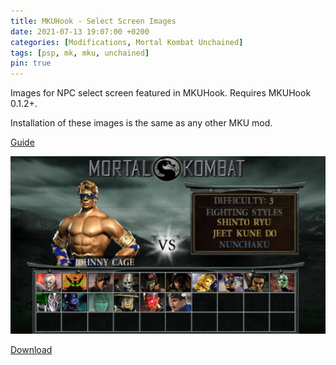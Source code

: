 ```yaml
---
title: MKUHook - Select Screen Images
date: 2021-07-13 19:07:00 +0200
categories: [Modifications, Mortal Kombat Unchained]
tags: [psp, mk, mku, unchained]   
pin: true
---
```


Images for NPC select screen featured in MKUHook.
Requires MKUHook 0.1.2+.


Installation of these images is the same as any other MKU mod.

[Guide](https://ermaccer.github.io/posts/how-to-install-mortal-kombat-unchained-mods/)

![Preview](https://raw.githubusercontent.com/ermaccer/ermaccer.github.io/gh-pages/assets/mods/mku/mkuhook/selectimages.jpg)




[Download](https://drive.google.com/file/d/1hJhU8R65s70hinA9SskVaPObRzzKfr8s/view?usp=sharing)

